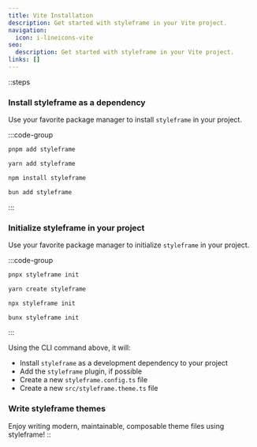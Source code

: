 ```yaml
---
title: Vite Installation
description: Get started with styleframe in your Vite project.
navigation:
  icon: i-lineicons-vite
seo:
  description: Get started with styleframe in your Vite project.
links: []
---
```


::steps
### Install styleframe as a dependency

Use your favorite package manager to install `styleframe` in your project.

  :::code-group
  ```bash [pnpm]
  pnpm add styleframe
  ```
  
  ```bash [yarn]
  yarn add styleframe
  ```
  
  ```bash [npm]
  npm install styleframe
  ```
  
  ```bash [bun]
  bun add styleframe
  ```
  :::

### Initialize styleframe in your project

Use your favorite package manager to initialize `styleframe` in your project. 

  :::code-group
  ```bash [pnpm]
  pnpx styleframe init
  ```
  
  ```bash [yarn]
  yarn create styleframe
  ```
  
  ```bash [npm]
  npx styleframe init
  ```
  
  ```bash [bun]
  bunx styleframe init
  ```
  :::

Using the CLI command above, it will:

- Install `styleframe` as a development dependency to your project
- Add the `styleframe` plugin, if possible
- Create a new `styleframe.config.ts` file
- Create a new `src/styleframe.theme.ts` file



### Write styleframe themes

Enjoy writing modern, maintainable, composable theme files using styleframe!
::
